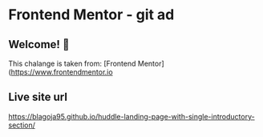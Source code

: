 # Frontend Mentor - git ad

## Welcome! 👋

This chalange is taken from:
[Frontend Mentor](https://www.frontendmentor.io

## Live site url
https://blagoja95.github.io/huddle-landing-page-with-single-introductory-section/